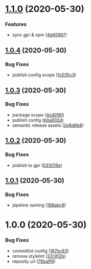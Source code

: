 # [1.1.0](https://github.com/selmi-karim/img-cli/compare/v1.0.4...v1.1.0) (2020-05-30)


### Features

* sync gpr & npm ([4d45987](https://github.com/selmi-karim/img-cli/commit/4d4598768dd93315642571a431bb0140bdefc701))

## [1.0.4](https://github.com/selmi-karim/img-cli/compare/v1.0.3...v1.0.4) (2020-05-30)


### Bug Fixes

* publish config scope ([1c035c3](https://github.com/selmi-karim/img-cli/commit/1c035c35044ea9ae41f910dc2339d1add7b5ab11))

## [1.0.3](https://github.com/selmi-karim/img-cli/compare/v1.0.2...v1.0.3) (2020-05-30)


### Bug Fixes

* package scope ([4cd016f](https://github.com/selmi-karim/img-cli/commit/4cd016f5cc0beb001a8546113ba2c583fec8b349))
* publish config ([b0a933d](https://github.com/selmi-karim/img-cli/commit/b0a933d53f82b3c00dd084cc2c6d79b617b4b38e))
* semantic release assets ([2e8d6b8](https://github.com/selmi-karim/img-cli/commit/2e8d6b8966983bdc599a89443ed30b7b925f95ce))

## [1.0.2](https://github.com/selmi-karim/img-cli/compare/v1.0.1...v1.0.2) (2020-05-30)


### Bug Fixes

* publish to gpr ([033019e](https://github.com/selmi-karim/img-cli/commit/033019eadff0358fd99dd56e905052094bed767c))

## [1.0.1](https://github.com/selmi-karim/img-cli/compare/v1.0.0...v1.0.1) (2020-05-30)


### Bug Fixes

* pipeline naming ([168abc8](https://github.com/selmi-karim/img-cli/commit/168abc8c42e525465f0d44b289c09ba5677c2273))

# 1.0.0 (2020-05-30)


### Bug Fixes

* commitlint config ([187bc63](https://github.com/selmi-karim/img-cli/commit/187bc63977252c300810b92821be3ed789d6181f))
* remove stylelint ([37c912b](https://github.com/selmi-karim/img-cli/commit/37c912b069de2ad1f8f6fb9d51a3eb722f483f7f))
* reposity url ([76baff9](https://github.com/selmi-karim/img-cli/commit/76baff9de961273ac4288f648bb8fb46ec990091))
